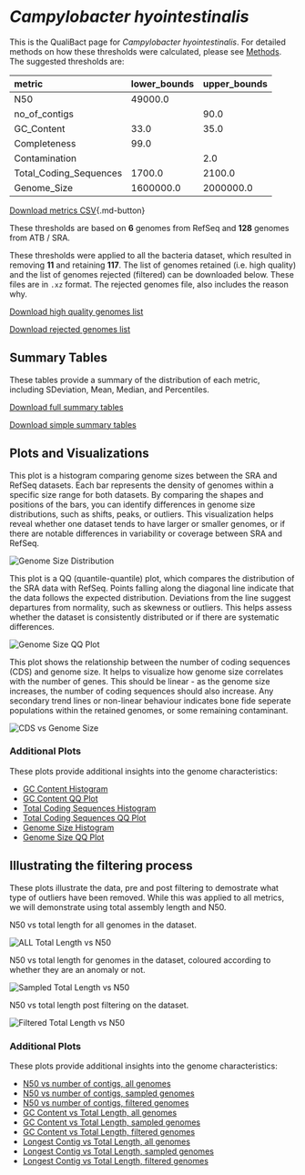 # *Campylobacter hyointestinalis*

This is the QualiBact page for *Campylobacter hyointestinalis*. For detailed methods on how these thresholds were calculated, please see [Methods](../../methods.md).
The suggested thresholds are: 

| metric                 | lower_bounds   | upper_bounds   |
|:-----------------------|:---------------|:---------------|
| N50                    | 49000.0        |                |
| no_of_contigs          |                | 90.0           |
| GC_Content             | 33.0           | 35.0           |
| Completeness           | 99.0           |                |
| Contamination          |                | 2.0            |
| Total_Coding_Sequences | 1700.0         | 2100.0         |
| Genome_Size            | 1600000.0      | 2000000.0      |

[Download metrics CSV](Campylobacter_hyointestinalis_metrics.csv){.md-button}


These thresholds are based on **6** genomes from RefSeq and **128** genomes from ATB / SRA.

These thresholds were applied to all the bacteria dataset, which resulted in removing **11** and retaining **117**.
The list of genomes retained (i.e. high quality) and the list of genomes rejected (filtered) can be downloaded below. These files are in `.xz` format. The rejected genomes file, also includes the reason why.

[Download high quality genomes list](Campylobacter_hyointestinalis_high_quality_genomes.csv.xz)


[Download rejected genomes list](Campylobacter_hyointestinalis_filtered_out_genomes.csv.xz)



## Summary Tables
These tables provide a summary of the distribution of each metric, including SDeviation, Mean, Median, and Percentiles.

[Download full summary tables](summary.csv)

[Download simple summary tables](selected_summary.csv)

## Plots and Visualizations

This plot is a histogram comparing genome sizes between the SRA and RefSeq datasets. Each bar represents the density of genomes within a specific size range for both datasets. By comparing the shapes and positions of the bars, you can identify differences in genome size distributions, such as shifts, peaks, or outliers. This visualization helps reveal whether one dataset tends to have larger or smaller genomes, or if there are notable differences in variability or coverage between SRA and RefSeq.

![Genome Size Distribution](Genome_Size_refseq_histogram_kde.png)

This plot is a QQ (quantile-quantile) plot, which compares the distribution of the SRA data with RefSeq. Points falling along the diagonal line indicate that the data follows the expected distribution. Deviations from the line suggest departures from normality, such as skewness or outliers. This helps assess whether the dataset is consistently distributed or if there are systematic differences.

![Genome Size QQ Plot](Genome_Size_refseq_qqplot.png)

This plot shows the relationship between the number of coding sequences (CDS) and genome size. It helps to visualize how genome size correlates with the number of genes. This should be linear - as the genome size increases, the number of coding sequences should also increase. Any secondary trend lines or non-linear behaviour indicates bone fide seperate populations within the retained genomes, or some remaining contaminant. 

![CDS vs Genome Size](Campylobacter_hyointestinalis_CDS_vs_Genome_Size.png)

### Additional Plots

These plots provide additional insights into the genome characteristics:

- [GC Content Histogram](GC_Content_refseq_histogram_kde.png)
- [GC Content QQ Plot](GC_Content_refseq_qqplot.png)
- [Total Coding Sequences Histogram](Total_Coding_Sequences_refseq_histogram_kde.png)
- [Total Coding Sequences QQ Plot](Total_Coding_Sequences_refseq_qqplot.png)
- [Genome Size Histogram](Genome_Size_refseq_histogram_kde.png)
- [Genome Size QQ Plot](Genome_Size_refseq_qqplot.png)
## Illustrating the filtering process
These plots illustrate the data, pre and post filtering to demostrate what type of outliers have been removed. While this was applied to all metrics, we will demonstrate using total assembly length and N50.

N50 vs total length for all genomes in the dataset.

![ALL Total Length vs N50](Campylobacter_hyointestinalis_all_total_length_N50.png)

N50 vs total length for genomes in the dataset, coloured according to whether they are an anomaly or not.

![Sampled Total Length vs N50](Campylobacter_hyointestinalis_sample_total_length_N50.png)

N50 vs total length post filtering on the dataset.

![Filtered Total Length vs N50](Campylobacter_hyointestinalis_filt_total_length_N50.png)

### Additional Plots

These plots provide additional insights into the genome characteristics:

- [N50 vs number of contigs, all genomes](Campylobacter_hyointestinalis_all_N50_number.png)
- [N50 vs number of contigs, sampled genomes](Campylobacter_hyointestinalis_sample_N50_number.png)
- [N50 vs number of contigs, filtered genomes](Campylobacter_hyointestinalis_filt_N50_number.png)
- [GC Content vs Total Length, all genomes](Campylobacter_hyointestinalis_all_total_length_GC_Content.png)
- [GC Content vs Total Length, sampled genomes](Campylobacter_hyointestinalis_sample_total_length_GC_Content.png)
- [GC Content vs Total Length, filtered genomes](Campylobacter_hyointestinalis_filt_total_length_GC_Content.png)
- [Longest Contig vs Total Length, all genomes](Campylobacter_hyointestinalis_all_total_length_longest.png)
- [Longest Contig vs Total Length, sampled genomes](Campylobacter_hyointestinalis_sample_total_length_longest.png)
- [Longest Contig vs Total Length, filtered genomes](Campylobacter_hyointestinalis_filt_total_length_longest.png)
